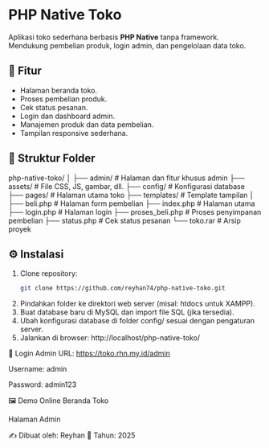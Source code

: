 # PHP Native Toko

Aplikasi toko sederhana berbasis **PHP Native** tanpa framework.  
Mendukung pembelian produk, login admin, dan pengelolaan data toko.

## 📌 Fitur
- Halaman beranda toko.
- Proses pembelian produk.
- Cek status pesanan.
- Login dan dashboard admin.
- Manajemen produk dan data pembelian.
- Tampilan responsive sederhana.

## 📂 Struktur Folder
php-native-toko/
│
├── admin/ # Halaman dan fitur khusus admin
├── assets/ # File CSS, JS, gambar, dll.
├── config/ # Konfigurasi database
├── pages/ # Halaman utama toko
├── templates/ # Template tampilan
│
├── beli.php # Halaman form pembelian
├── index.php # Halaman utama
├── login.php # Halaman login
├── proses_beli.php # Proses penyimpanan pembelian
├── status.php # Cek status pesanan
└── toko.rar # Arsip proyek


## ⚙️ Instalasi
1. Clone repository:
   ```bash
   git clone https://github.com/reyhan74/php-native-toko.git
2. Pindahkan folder ke direktori web server (misal: htdocs untuk XAMPP).
3. Buat database baru di MySQL dan import file SQL (jika tersedia).
4. Ubah konfigurasi database di folder config/ sesuai dengan pengaturan server.
5. Jalankan di browser:
http://localhost/php-native-toko/

🔑 Login Admin
URL: https://toko.rhn.my.id/admin

Username: admin

Password: admin123

🖼️ Demo Online
Beranda Toko

Halaman Admin

✍️ Dibuat oleh: Reyhan
📅 Tahun: 2025